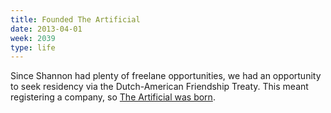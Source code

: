 ```yaml
---
title: Founded The Artificial
date: 2013-04-01
week: 2039
type: life
---
```


Since Shannon had plenty of freelane opportunities, we had an opportunity to seek residency via the Dutch-American Friendship Treaty. This meant registering a company, so [The Artificial was born](/2018/06/07/the-artificial-genesis.html).
